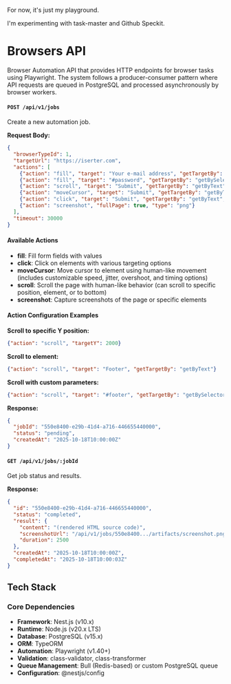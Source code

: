 
For now, it's just my playground. 

I'm experimenting with task-master and Github Speckit. 


# Browsers API

Browser Automation API that provides HTTP endpoints for browser tasks using Playwright. The system follows a producer-consumer pattern where API requests are queued in PostgreSQL and processed asynchronously by browser workers.

#### `POST /api/v1/jobs`
Create a new automation job.

**Request Body:**
```json
{
  "browserTypeId": 1,
  "targetUrl": "https://iserter.com",
  "actions": [
    {"action": "fill", "target": "Your e-mail address", "getTargetBy": "getByLabel", "value": "user@example.com"},
    {"action": "fill", "target": "#password", "getTargetBy": "getBySelector", "value": "secret123"},
    {"action": "scroll", "target": "Submit", "getTargetBy": "getByText", "speed": 2000},
    {"action": "moveCursor", "target": "Submit", "getTargetBy": "getByText"},
    {"action": "click", "target": "Submit", "getTargetBy": "getByText", "waitForNavigation": true},
    {"action": "screenshot", "fullPage": true, "type": "png"}
  ],
  "timeout": 30000
}
```

#### Available Actions

- **fill**: Fill form fields with values
- **click**: Click on elements with various targeting options
- **moveCursor**: Move cursor to element using human-like movement (includes customizable speed, jitter, overshoot, and timing options)
- **scroll**: Scroll the page with human-like behavior (can scroll to specific position, element, or to bottom)
- **screenshot**: Capture screenshots of the page or specific elements

#### Action Configuration Examples

**Scroll to specific Y position:**
```json
{"action": "scroll", "targetY": 2000}
```

**Scroll to element:**
```json
{"action": "scroll", "target": "Footer", "getTargetBy": "getByText"}
```

**Scroll with custom parameters:**
```json
{"action": "scroll", "target": "#footer", "getTargetBy": "getBySelector", "speed": 2000, "variance": 0.4}
```

**Response:**
```json
{
  "jobId": "550e8400-e29b-41d4-a716-446655440000",
  "status": "pending",
  "createdAt": "2025-10-18T10:00:00Z"
}
```

#### `GET /api/v1/jobs/:jobId`
Get job status and results.

**Response:**
```json
{
  "id": "550e8400-e29b-41d4-a716-446655440000",
  "status": "completed",
  "result": {
    "content": "(rendered HTML source code)",
    "screenshotUrl": "/api/v1/jobs/550e8400.../artifacts/screenshot.png",
    "duration": 2500
  },
  "createdAt": "2025-10-18T10:00:00Z",
  "completedAt": "2025-10-18T10:00:03Z"
}
```

## Tech Stack

### Core Dependencies
- **Framework**: Nest.js (v10.x)
- **Runtime**: Node.js (v20.x LTS)
- **Database**: PostgreSQL (v15.x)
- **ORM**: TypeORM
- **Automation**: Playwright (v1.40+)
- **Validation**: class-validator, class-transformer
- **Queue Management**: Bull (Redis-based) or custom PostgreSQL queue
- **Configuration**: @nestjs/config